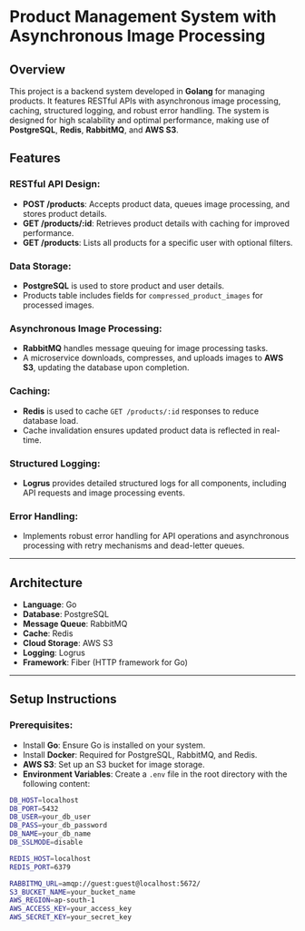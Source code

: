 # Product Management System with Asynchronous Image Processing

## Overview
This project is a backend system developed in **Golang** for managing products. It features RESTful APIs with asynchronous image processing, caching, structured logging, and robust error handling. The system is designed for high scalability and optimal performance, making use of **PostgreSQL**, **Redis**, **RabbitMQ**, and **AWS S3**.

## Features

### RESTful API Design:

- **POST /products**: Accepts product data, queues image processing, and stores product details.
- **GET /products/:id**: Retrieves product details with caching for improved performance.
- **GET /products**: Lists all products for a specific user with optional filters.

### Data Storage:
- **PostgreSQL** is used to store product and user details.
- Products table includes fields for `compressed_product_images` for processed images.

### Asynchronous Image Processing:
- **RabbitMQ** handles message queuing for image processing tasks.
- A microservice downloads, compresses, and uploads images to **AWS S3**, updating the database upon completion.

### Caching:
- **Redis** is used to cache `GET /products/:id` responses to reduce database load.
- Cache invalidation ensures updated product data is reflected in real-time.

### Structured Logging:
- **Logrus** provides detailed structured logs for all components, including API requests and image processing events.

### Error Handling:
- Implements robust error handling for API operations and asynchronous processing with retry mechanisms and dead-letter queues.

---

## Architecture

- **Language**: Go
- **Database**: PostgreSQL
- **Message Queue**: RabbitMQ
- **Cache**: Redis
- **Cloud Storage**: AWS S3
- **Logging**: Logrus
- **Framework**: Fiber (HTTP framework for Go)

---

## Setup Instructions

### Prerequisites:
- Install **Go**: Ensure Go is installed on your system.
- Install **Docker**: Required for PostgreSQL, RabbitMQ, and Redis.
- **AWS S3**: Set up an S3 bucket for image storage.
- **Environment Variables**: Create a `.env` file in the root directory with the following content:

```bash
DB_HOST=localhost
DB_PORT=5432
DB_USER=your_db_user
DB_PASS=your_db_password
DB_NAME=your_db_name
DB_SSLMODE=disable

REDIS_HOST=localhost
REDIS_PORT=6379

RABBITMQ_URL=amqp://guest:guest@localhost:5672/
S3_BUCKET_NAME=your_bucket_name
AWS_REGION=ap-south-1
AWS_ACCESS_KEY=your_access_key
AWS_SECRET_KEY=your_secret_key

